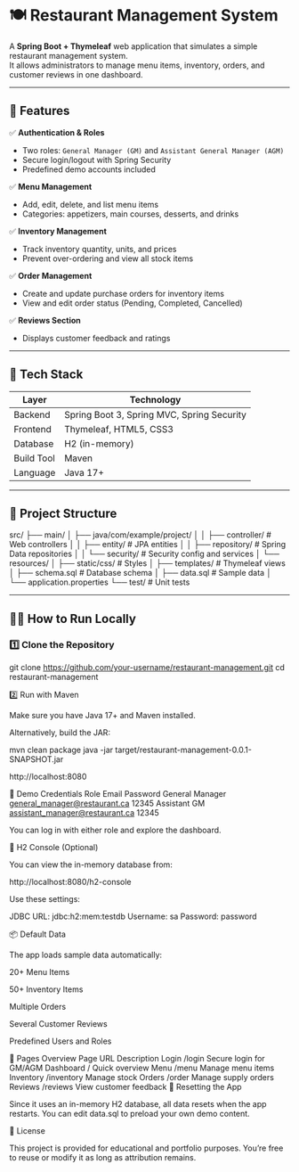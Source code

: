 # 🍽️ Restaurant Management System

A **Spring Boot + Thymeleaf** web application that simulates a simple restaurant management system.  
It allows administrators to manage menu items, inventory, orders, and customer reviews in one dashboard.  

---

## 🚀 Features

✅ **Authentication & Roles**
- Two roles: `General Manager (GM)` and `Assistant General Manager (AGM)`  
- Secure login/logout with Spring Security  
- Predefined demo accounts included  

✅ **Menu Management**
- Add, edit, delete, and list menu items  
- Categories: appetizers, main courses, desserts, and drinks  

✅ **Inventory Management**
- Track inventory quantity, units, and prices  
- Prevent over-ordering and view all stock items  

✅ **Order Management**
- Create and update purchase orders for inventory items  
- View and edit order status (Pending, Completed, Cancelled)  

✅ **Reviews Section**
- Displays customer feedback and ratings  

---

## 🧩 Tech Stack

| Layer | Technology |
|-------|-------------|
| Backend | Spring Boot 3, Spring MVC, Spring Security |
| Frontend | Thymeleaf, HTML5, CSS3 |
| Database | H2 (in-memory) |
| Build Tool | Maven |
| Language | Java 17+ |

---

## 🧠 Project Structure

src/
├── main/
│ ├── java/com/example/project/
│ │ ├── controller/ # Web controllers
│ │ ├── entity/ # JPA entities
│ │ ├── repository/ # Spring Data repositories
│ │ └── security/ # Security config and services
│ └── resources/
│ ├── static/css/ # Styles
│ ├── templates/ # Thymeleaf views
│ ├── schema.sql # Database schema
│ ├── data.sql # Sample data
│ └── application.properties
└── test/ # Unit tests

---

## 🧑‍💻 How to Run Locally

### 1️⃣ Clone the Repository

git clone https://github.com/your-username/restaurant-management.git
cd restaurant-management


2️⃣ Run with Maven

Make sure you have Java 17+ and Maven installed.

Alternatively, build the JAR:

mvn clean package
java -jar target/restaurant-management-0.0.1-SNAPSHOT.jar

http://localhost:8080


🔐 Demo Credentials
Role	Email	Password
General Manager	general_manager@restaurant.ca
	12345
Assistant GM	assistant_manager@restaurant.ca
	12345

You can log in with either role and explore the dashboard.

🧰 H2 Console (Optional)

You can view the in-memory database from:

http://localhost:8080/h2-console


Use these settings:

JDBC URL: jdbc:h2:mem:testdb
Username: sa
Password: password

📦 Default Data

The app loads sample data automatically:

20+ Menu Items

50+ Inventory Items

Multiple Orders

Several Customer Reviews

Predefined Users and Roles

📸 Pages Overview
Page	URL	Description
Login	/login	Secure login for GM/AGM
Dashboard	/	Quick overview
Menu	/menu	Manage menu items
Inventory	/inventory	Manage stock
Orders	/order	Manage supply orders
Reviews	/reviews	View customer feedback
🧹 Resetting the App

Since it uses an in-memory H2 database, all data resets when the app restarts.
You can edit data.sql to preload your own demo content.

📄 License

This project is provided for educational and portfolio purposes.
You’re free to reuse or modify it as long as attribution remains.
